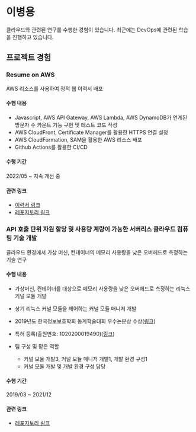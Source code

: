 # 이병용

클라우드와 관련된 연구를 수행한 경험이 있습니다. 최근에는 DevOps에 관련된 학습을 진행하고 있습니다.

## 프로젝트 경험

### Resume on AWS

AWS 리소스를 사용하여 정적 웹 이력서 배포

#### 수행 내용

 * Javascript, AWS API Gateway, AWS Lambda, AWS DynamoDB가 연계된 방문자 수 카운트 기능 구현 및 테스트 코드 작성
 * AWS CloudFront, Certificate Manager를 활용한 HTTPS 연결 설정
 * AWS CloudFormation, SAM을 활용한 AWS 리소스 배포
 * Github Actions를 활용한 CI/CD

#### 수행 기간

2022/05 ~ 지속 개선 중

#### 관련 링크

 * [이력서 링크](https://resume-ko.yibyeongyong.com)
 * [레포지토리 링크](https://github.com/ybyo/resume-on-aws)

### API 호출 단위 자원 할당 및 사용량 계량이 가능한 서버리스 클라우드 컴퓨팅 기술 개발

클라우드 환경에서 가상 머신, 컨테이너의 메모리 사용량을 낮은 오버헤드로 측정하는 기술 연구

#### 수행 내용

 * 가상머신, 컨테이너를 대상으로 메모리 사용량을 낮은 오버헤드로 측정하는 리눅스 커널 모듈 개발
 * 상기 리눅스 커널 모듈을 제어하는 커널 모듈 매니저 개발
 * 2019년도 한국정보보호학회 동계학술대회 우수논문상 수상([링크](https://resume-ko.yibyeongyong.com/cisc-w19-prize.pdf))
 * 특허 등록(출원번호: 1020200019490)([링크](https://resume-ko.yibyeongyong.com/patent-procmon.pdf))

 * 팀 구성 및 맡은 역할
   * 커널 모듈 개발3, 커널 모듈 매니저 개발1, 개발 환경 구성1
   * 커널 모듈 개발 및 개발 환경 구성 담당

#### 수행 기간

2019/03 ~ 2021/12

#### 관련 링크

 * [레포지토리 링크](https://github.com/keti-openfx/OpenFx-metering)
